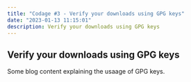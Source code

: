 ```yaml
---
title: "Codage #3 - Verify your downloads using GPG keys"
date: "2023-01-13 11:15:01"
description: Verify your downloads using GPG keys
---
```


## Verify your downloads using GPG keys

Some blog content explaining the usaage of GPG keys.
